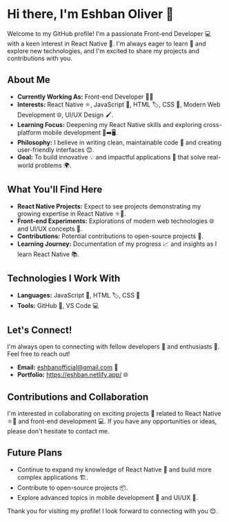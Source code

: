 # Hi there, I'm Eshban Oliver 👋

Welcome to my GitHub profile! I'm a passionate Front-end Developer 💻 with a keen interest in React Native 📱. I'm always eager to learn 🚀 and explore new technologies, and I'm excited to share my projects and contributions with you.

## About Me

* **Currently Working As:** Front-end Developer 👨‍💻
* **Interests:** React Native ⚛️, JavaScript 📜, HTML 🏷️, CSS 🎨, Modern Web Development 🌐, UI/UX Design 🖌️.
* **Learning Focus:** Deepening my React Native skills and exploring cross-platform mobile development 📱➡️🖥️.
* **Philosophy:** I believe in writing clean, maintainable code 🧼 and creating user-friendly interfaces 😊.
* **Goal:** To build innovative 💡 and impactful applications 🚀 that solve real-world problems 🌍.

## What You'll Find Here

* **React Native Projects:** Expect to see projects demonstrating my growing expertise in React Native ⚛️📱.
* **Front-end Experiments:** Explorations of modern web technologies 🌐 and UI/UX concepts 🎨.
* **Contributions:** Potential contributions to open-source projects 🤝.
* **Learning Journey:** Documentation of my progress 📈 and insights as I learn React Native 📚.

## Technologies I Work With

* **Languages:** JavaScript 📜, HTML 🏷️, CSS 🎨
* **Tools:** GitHub 🌳, VS Code 💻

## Let's Connect!

I'm always open to connecting with fellow developers 🤝 and enthusiasts 🎉. Feel free to reach out!

* **Email:** eshbanofficial@gmail.com 📧
* **Portfolio:** https://eshban.netlify.app/ 🌐

## Contributions and Collaboration

I'm interested in collaborating on exciting projects 🤝 related to React Native ⚛️📱 and front-end development 💻. If you have any opportunities or ideas, please don't hesitate to contact me.

## Future Plans

* Continue to expand my knowledge of React Native 🚀 and build more complex applications 🏗️.
* Contribute to open-source projects 📦.
* Explore advanced topics in mobile development 📱 and UI/UX 🎨.

Thank you for visiting my profile! I look forward to connecting with you 😊.
<!---
Eshbanoliver/Eshbanoliver is a ✨ special ✨ repository because its `README.md` (this file) appears on your GitHub profile.
You can click the Preview link to take a look at your changes.
--->
